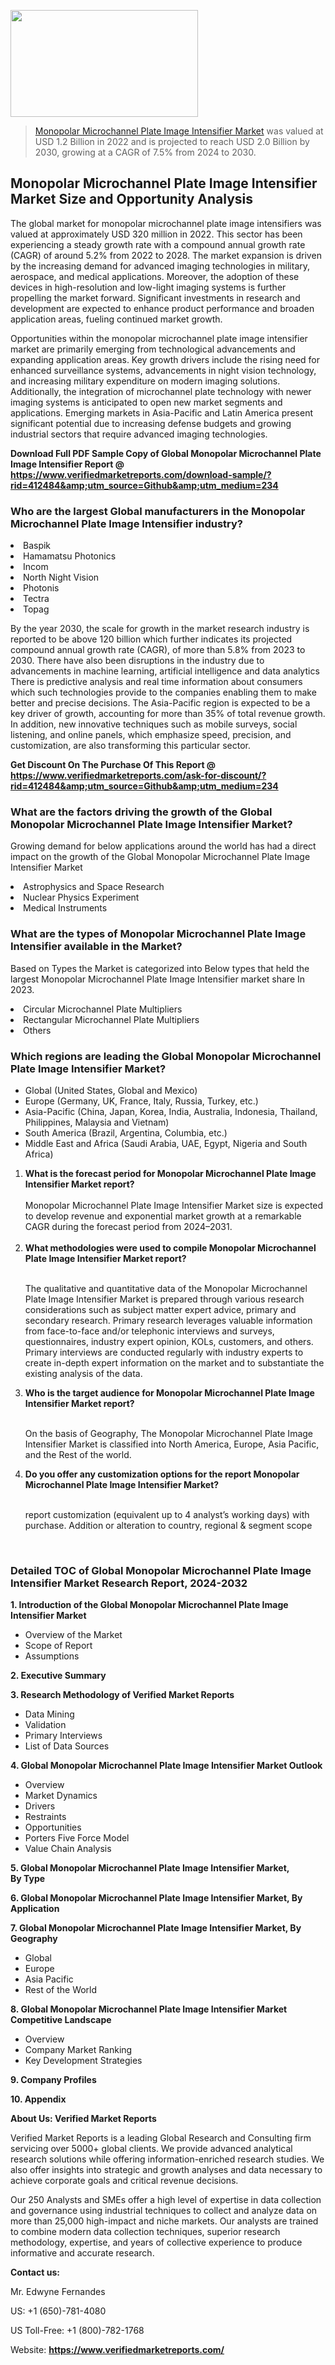 <img src="https://ffe5etoiles.com/wp-content/uploads/2024/12/MST1-300x171.png" alt="" width="300" height="171" class="alignnone size-medium wp-image-20088" /><blockquote><p><p><a href="https://www.verifiedmarketreports.com/download-sample/?rid=412484&utm_source=Github&utm_medium=234" target="_blank">Monopolar Microchannel Plate Image Intensifier Market</a> was valued at USD 1.2 Billion in 2022 and is projected to reach USD 2.0 Billion by 2030, growing at a CAGR of 7.5% from 2024 to 2030.</p></blockquote><p><h2>Monopolar Microchannel Plate Image Intensifier Market Size and Opportunity Analysis</h2> <p>The global market for monopolar microchannel plate image intensifiers was valued at approximately USD 320 million in 2022. This sector has been experiencing a steady growth rate with a compound annual growth rate (CAGR) of around 5.2% from 2022 to 2028. The market expansion is driven by the increasing demand for advanced imaging technologies in military, aerospace, and medical applications. Moreover, the adoption of these devices in high-resolution and low-light imaging systems is further propelling the market forward. Significant investments in research and development are expected to enhance product performance and broaden application areas, fueling continued market growth.</p> <p>Opportunities within the monopolar microchannel plate image intensifier market are primarily emerging from technological advancements and expanding application areas. Key growth drivers include the rising need for enhanced surveillance systems, advancements in night vision technology, and increasing military expenditure on modern imaging solutions. Additionally, the integration of microchannel plate technology with newer imaging systems is anticipated to open new market segments and applications. Emerging markets in Asia-Pacific and Latin America present significant potential due to increasing defense budgets and growing industrial sectors that require advanced imaging technologies.</p> </p><p class=""><strong>Download Full PDF Sample Copy of Global Monopolar Microchannel Plate Image Intensifier Report @ <a href="https://www.verifiedmarketreports.com/download-sample/?rid=412484&amp;utm_source=Github&amp;utm_medium=234" target="_blank">https://www.verifiedmarketreports.com/download-sample/?rid=412484&amp;utm_source=Github&amp;utm_medium=234</a></strong></p><h3 id="" class="">Who are the largest Global manufacturers in the Monopolar Microchannel Plate Image Intensifier industry?</h3><p><li>Baspik</li><li> Hamamatsu Photonics</li><li> Incom</li><li> North Night Vision</li><li> Photonis</li><li> Tectra</li><li> Topag</li></p><div class=""><div class="" dir="" data-message-author-role="" data-message-id="" data-message-model-slug=""><div class=""><div class=""><div class=""><div class="" dir="" data-message-author-role="" data-message-id="" data-message-model-slug=""><div class=""><div class=""><p>By the year 2030, the scale for growth in the market research industry is reported to be above 120 billion which further indicates its projected compound annual growth rate (CAGR), of more than 5.8% from 2023 to 2030. There have also been disruptions in the industry due to advancements in machine learning, artificial intelligence and data analytics There is predictive analysis and real time information about consumers which such technologies provide to the companies enabling them to make better and precise decisions. The Asia-Pacific region is expected to be a key driver of growth, accounting for more than 35% of total revenue growth. In addition, new innovative techniques such as mobile surveys, social listening, and online panels, which emphasize speed, precision, and customization, are also transforming this particular sector.</p><p><strong>Get Discount On The Purchase Of This Report @&nbsp; <a href="https://www.verifiedmarketreports.com/ask-for-discount/?rid=412484&amp;utm_source=Github&amp;utm_medium=234" target="_blank">https://www.verifiedmarketreports.com/ask-for-discount/?rid=412484&amp;utm_source=Github&amp;utm_medium=234</a></strong></p></div></div></div></div></div></div></div></div><h3 id="" class="">What are the factors driving the growth of the Global Monopolar Microchannel Plate Image Intensifier Market?</h3><p id="" class="">Growing demand for below applications around the world has had a direct impact on the growth of the Global Monopolar Microchannel Plate Image Intensifier Market</p><p id="" class=""><li>Astrophysics and Space Research</li><li> Nuclear Physics Experiment</li><li> Medical Instruments</li></p><h3 id="" class="">What are the types of Monopolar Microchannel Plate Image Intensifier available in the Market?</h3><p id="" class="">Based on Types the Market is categorized into Below types that held the largest Monopolar Microchannel Plate Image Intensifier market share In 2023.</p><p id="" class=""><li>Circular Microchannel Plate Multipliers</li><li> Rectangular Microchannel Plate Multipliers</li><li> Others</li></p><h3 id="" class="">Which regions are leading the Global Monopolar Microchannel Plate Image Intensifier Market?</h3><ul><li>Global (United States, Global and Mexico)</li><li>Europe (Germany, UK, France, Italy, Russia, Turkey, etc.)</li><li>Asia-Pacific (China, Japan, Korea, India, Australia, Indonesia, Thailand, Philippines, Malaysia and Vietnam)</li><li>South America (Brazil, Argentina, Columbia, etc.)</li><li>Middle East and Africa (Saudi Arabia, UAE, Egypt, Nigeria and South Africa)</li></ul><p><ol><li><strong>What is the forecast period for Monopolar Microchannel Plate Image Intensifier Market report?<br /></strong><br /><span data-sheets-root="1" data-sheets-value="{&quot;1&quot;:2,&quot;2&quot;:&quot;XXXX size is expected to develop revenue and exponential market growth at a remarkable CAGR during the forecast period from 2024&ndash;2030.&quot;}" data-sheets-userformat="{&quot;2&quot;:12674,&quot;4&quot;:{&quot;1&quot;:2,&quot;2&quot;:16776960},&quot;10&quot;:2,&quot;11&quot;:0,&quot;15&quot;:&quot;Arial&quot;,&quot;16&quot;:12}">Monopolar Microchannel Plate Image Intensifier Market size is expected to develop revenue and exponential market growth at a remarkable CAGR during the forecast period from 2024&ndash;2031.</span><br /><br /></li><li><strong>What methodologies were used to compile Monopolar Microchannel Plate Image Intensifier Market report?<br /><br /></strong><p>The qualitative and quantitative data of the&nbsp;Monopolar Microchannel Plate Image Intensifier Market is prepared through various research considerations such as subject matter expert advice, primary and secondary research. Primary research leverages valuable information from face-to-face and/or telephonic interviews and surveys, questionnaires, industry expert opinion, KOLs, customers, and others. Primary interviews are conducted regularly with industry experts to create in-depth expert information on the market and to substantiate the existing analysis of the data.&nbsp;</p></li><li><strong>Who is the target audience for Monopolar Microchannel Plate Image Intensifier Market report?<br /><br /></strong><p>On the basis of Geography, The&nbsp;Monopolar Microchannel Plate Image Intensifier Market is classified into North America, Europe, Asia Pacific, and the Rest of the world.</p></li><li><strong>Do you offer any customization options for the report Monopolar Microchannel Plate Image Intensifier Market?<br /><br /></strong><p>report customization (equivalent up to 4 analyst&rsquo;s working days) with purchase. Addition or alteration to country, regional &amp; segment scope</p><p>&nbsp;</p></li></ol></p><h3 id="" class="">Detailed TOC of Global Monopolar Microchannel Plate Image Intensifier Market Research Report, 2024-2032</h3><p id="" class=""><strong>1. Introduction of the Global Monopolar Microchannel Plate Image Intensifier Market</strong></p><ul><li>Overview of the Market</li><li>Scope of Report</li><li>Assumptions</li></ul><p id="" class=""><strong>2. Executive Summary</strong></p><p id="" class=""><strong>3. Research Methodology of&nbsp;Verified Market Reports</strong></p><ul><li>Data Mining</li><li>Validation</li><li>Primary Interviews</li><li>List of Data Sources</li></ul><p id="" class=""><strong>4. Global Monopolar Microchannel Plate Image Intensifier Market Outlook</strong></p><ul><li>Overview</li><li>Market Dynamics</li><li>Drivers</li><li>Restraints</li><li>Opportunities</li><li>Porters Five Force Model</li><li>Value Chain Analysis</li></ul><p id="" class=""><strong>5. Global Monopolar Microchannel Plate Image Intensifier Market, By&nbsp;Type</strong></p><p id="" class=""><strong>6. Global Monopolar Microchannel Plate Image Intensifier Market, By Application</strong></p><p id="" class=""><strong>7. Global Monopolar Microchannel Plate Image Intensifier Market, By Geography</strong></p><ul><li>Global</li><li>Europe</li><li>Asia Pacific</li><li>Rest of the World</li></ul><p id="" class=""><strong>8. Global Monopolar Microchannel Plate Image Intensifier Market Competitive Landscape</strong></p><ul><li>Overview</li><li>Company Market Ranking</li><li>Key Development Strategies</li></ul><p id="" class=""><strong>9. Company Profiles</strong></p><p id="" class=""><strong>10. Appendix</strong></p><p id="" class=""><strong>About Us: Verified Market Reports</strong></p><p id="" class="">Verified Market Reports is a leading Global Research and Consulting firm servicing over 5000+ global clients. We provide advanced analytical research solutions while offering information-enriched research studies. We also offer insights into strategic and growth analyses and data necessary to achieve corporate goals and critical revenue decisions.</p><p id="" class="">Our 250 Analysts and SMEs offer a high level of expertise in data collection and governance using industrial techniques to collect and analyze data on more than 25,000 high-impact and niche markets. Our analysts are trained to combine modern data collection techniques, superior research methodology, expertise, and years of collective experience to produce informative and accurate research.</p><p id="" class=""><strong>Contact us:</strong></p><p id="" class="">Mr. Edwyne Fernandes</p><p id="" class="">US: +1 (650)-781-4080</p><p id="" class="">US Toll-Free: +1 (800)-782-1768</p><p id="" class="">Website: <a target="" data-test-app-aware-link=""><strong>https://www.verifiedmarketreports.com/</strong></a></p>
